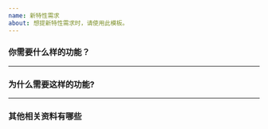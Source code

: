 ```yaml
---
name: 新特性需求
about: 想提新特性需求时，请使用此模板。
---
```


### 你需要什么样的功能？
<!-- 对你想要的功能的清晰且简洁的描述。您可以进一步描述功能的输入和输出 -->


---
### 为什么需要这样的功能?
<!-- 您的功能请求是否与问题相关？或解决怎样的场景？请详细描述 -->


---
### 其他相关资料有哪些
<!-- 在此处添加与功能有关的任何其他上下文、代码、截图等 -->
